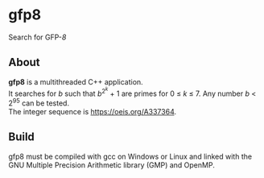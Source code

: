 # gfp8
Search for GFP-*8*

## About

**gfp8** is a multithreaded C++ application.  
It searches for *b* such that *b*<sup>2<sup>*k*</sup></sup> + 1 are primes for 0 &le; *k* &le; 7.
Any number *b* < 2<sup>95</sup> can be tested.  
The integer sequence is https://oeis.org/A337364.

## Build

gfp8 must be compiled with gcc on Windows or Linux and linked with the GNU Multiple Precision Arithmetic library (GMP) and OpenMP.  
